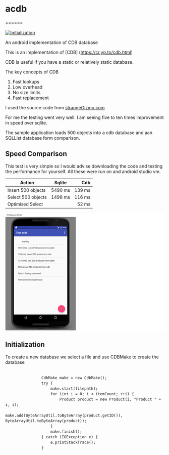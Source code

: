 # acdb
======

[![Initialization](https://badges.gitter.im/Netflix/EVCache.svg)](https://gitter.im/Netflix/EVCache?utm_source=badge&utm_medium=badge&utm_campaign=pr-badge&utm_content=badge)

An android implementation of CDB database

This is an implementation of [CDB] (https://cr.yp.to/cdb.html)

CDB is useful if you have a static or relatively static database.

The key concepts of CDB

1. Fast lookups
2. Low overhead
3. No size limits
4. Fast replacement

I used the source code from [strangeGizmo.com](http://www.strangegizmo.com/products/sg-cdb/)

For me the testing went very well.
I am seeing five to ten times improvement in speed over sqlite.

The sample application loads 500 objects into a cdb database and aan SQLList database form comparison.

## Speed Comparison

This test is very simple so I would advise downloading the code and testing the performance for yourself.
All these were run on and android studio vm.

| Action              | Sqlite    | Cdb    |
| ------------------- |:---------:|-------:|
| Insert 500 objects  | 5490 ms   | 139 ms |
| Select 500 objects  | 1498 ms   | 116 ms |
| Optimised Select    |           |  52 ms |

![Example application results](sc.png "Test acdb App results")


## Initialization

To create a new database we select a file and use CDBMake to create the database


<code>
                CdbMake make = new CdbMake();
                try {
                    make.start(filepath);
                    for (int i = 0; i < itemCount; ++i) {
                        Product product = new Product(i, "Product " + i, i);
                        make.add(ByteArrayUtil.toByteArray(product.getID()), ByteArrayUtil.toByteArray(product));
                    }
                    make.finish();
                } catch (IOException e) {
                    e.printStackTrace();
                }

</code>

